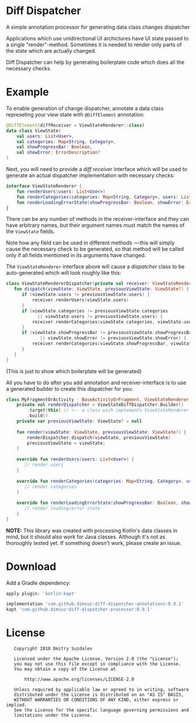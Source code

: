 # Diff Dispatcher
A simple annotation processor for generating data class changes dispatcher

Applications which use unidirectional UI archictures have UI state passed to a single "render"-method. Sometimes it is needed to render only parts of the state which are actually changed.

Diff Dispatcher can help by generating boilerplate code which does all the necessary checks.

# Example

To enable generation of change dispatcher, annotate a data class represeting your view state with `@DiffElement` annotation:

```kotlin
@DiffElement(diffReceiver = ViewStateRenderer::class)
data class ViewState(
    val users: List<User>,
    val categories: Map<String, Category>,
    val showProgressBar: Boolean,
    val showError: ErrorDescription?
)
```

Next, you will need to provide a _diff receiver_ interface which will be used to generate an actual dispatcher implementation with necessary checks:

```kotlin
interface ViewStateRenderer {
    fun renderUsers(users: List<User>)
    fun renderCategories(categories: Map<String, Category>, users: List<User>)
    fun renderLoadingErrorState(showProgressBar: Boolean, showError: ErrorDescription?)
}
```
There can be any number of methods in the receiver-interface and they can have arbitrary names, but their argument names must match the names of the `ViewState` fields.

Note how any field can be used in different methods  — this will simply cause the necessary check to be generated, so that method will be called only if all fields mentioned in its arguments have changed.

The `ViewStateRenderer` interface above will cause a _dispatcher_ class to be auto-generated which will look roughly like this:

```kotlin
class ViewStateRendererDispatcher(private val receiver: ViewStateRenderer) {
   fun dispatch(viewState: ViewState, previousViewState: ViewState?) {
      if (viewState.users != previousViewState.users) {
          receiver.renderUsers(viewState.users)
      }
      if (viewState.categories != previousViewState.categories 
            || viewState.users != previuosViewState.users) {
          receiver.renderCategories(viewState.categories, viewState.users)
      }
      if (viewState.showProgressBar != previousViewState.showProgressBar 
             || viewState.showError != previuosViewState.showError) {
          receiver.renderCategories(viewState.showProgressBar, viewState.showError)
      }
   }
}
```
(This is just to show which boilerplate will be generated)

All you have to do after you add annotation and receiver-interface is to use a generated builder to create this dispatcher for you:

```kotlin
class MyFragmentOrActivity : BaseActivityOrFragment, ViewStateRenderer {
    private val renderDispatcher = ViewStateDiffDispatcher.Builder()
        .target(this) // <-- a class wich implements ViewStateRenderer and will receive render calls
        .build()
    private var previousViewState: ViewState? = null
        
    fun render(viewState: ViewState, previousViewState: ViewState?) {
        renderDispatcher.dispatch(viewState, previousViewState)
        previousViewState = viewState;
    }
    
    override fun renderUsers(users: List<User>) {
       // render users
    }
    
    override fun renderCategories(categories: Map<String, Category>, users: List<User>) {
       // render categories
    }
    
    override fun renderLoadingErrorState(showProgressBar: Boolean, showError: ErrorDescription?) {
       // render loading/error state
    }
}
```

**NOTE:** This library was created with processing Kotlin's data classes in mind, but it should also work for Java classes. Although it's not as thoroughly tested yet. If something doesn't work, please create an issue.

# Download

Add a Gradle dependency:

```gradle
apply plugin: 'kotlin-kapt'

implementation 'com.github.dimsuz:diff-dispatcher-annotations:0.9.1'
kapt 'com.github.dimsuz:diff-dispatcher-processor:0.9.1'
```

# License

```
   Copyright 2018 Dmitry Suzdalev

   Licensed under the Apache License, Version 2.0 (the "License");
   you may not use this file except in compliance with the License.
   You may obtain a copy of the License at

       http://www.apache.org/licenses/LICENSE-2.0

   Unless required by applicable law or agreed to in writing, software
   distributed under the License is distributed on an "AS IS" BASIS,
   WITHOUT WARRANTIES OR CONDITIONS OF ANY KIND, either express or implied.
   See the License for the specific language governing permissions and 
   limitations under the License.
```
